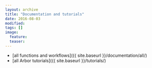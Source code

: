```yaml
---
layout: archive
title: "Documentation and tutorials"
date: 2016-08-03
modified:
tags: []
image:
  feature:
  teaser:
---
```


- [all functions and workflows]({{ site.baseurl }}/documentation/all/)
- [all Arbor tutorials]({{ site.baseurl }}/tutorials/)
